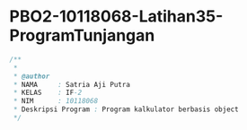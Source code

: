 # PBO2-10118068-Latihan35-ProgramTunjangan
```java
/**
 *
 * @author
 * NAMA     : Satria Aji Putra
 * KELAS    : IF-2
 * NIM      : 10118068
 * Deskripsi Program : Program kalkulator berbasis object
 */
 ```
